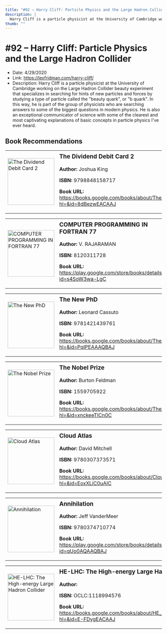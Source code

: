 ```yaml
---
title: "#92 – Harry Cliff: Particle Physics and the Large Hadron Collider"
description: |
  Harry Cliff is a particle physicist at the University of Cambridge working on the Large Hadron Collider beauty experiment that specializes in searching for hints of new particles and forces by studying a type of particle called the "beauty quark", or "b quark". In this way, he is part of the group of physicists who are searching answers to some of the biggest questions in modern physics. He is also an exceptional communicator of science with some of the clearest and most captivating explanations of basic concepts in particle physics I've ever heard."
thumb: ""
---
```


# #92 – Harry Cliff: Particle Physics and the Large Hadron Collider

  - Date: 4/29/2020
  - Link: https://lexfridman.com/harry-cliff/
  - Description: Harry Cliff is a particle physicist at the University of Cambridge working on the Large Hadron Collider beauty experiment that specializes in searching for hints of new particles and forces by studying a type of particle called the "beauty quark", or "b quark". In this way, he is part of the group of physicists who are searching answers to some of the biggest questions in modern physics. He is also an exceptional communicator of science with some of the clearest and most captivating explanations of basic concepts in particle physics I've ever heard.

## Book Recommendations

<table style="border: none;"><tr style="border: none;"><td style="border: none;"><img src="https://books.google.com/books/content?id=8dBezwEACAAJ&printsec=frontcover&img=1&zoom=1&source=gbs_api" alt="The Dividend Debit Card 2" width="150" style="vertical-align: top;"></td><td style="border: none; vertical-align: top;"><h3 style='margin-top: 5'>The Dividend Debit Card 2</h3><p><strong>Author:</strong> Joshua King</p><p><strong>ISBN:</strong> 9798848158717</p><p><strong>Book URL:</strong> <a href="https://books.google.com/books/about/The_Dividend_Debit_Card_2.html?hl=&id=8dBezwEACAAJ">https://books.google.com/books/about/The_Dividend_Debit_Card_2.html?hl=&id=8dBezwEACAAJ</a></p></td></tr></table>
<table style="border: none;"><tr style="border: none;"><td style="border: none;"><img src="https://books.google.com/books/content?id=s4SoW3wa-LgC&printsec=frontcover&img=1&zoom=1&edge=curl&source=gbs_api" alt="COMPUTER PROGRAMMING IN FORTRAN 77" width="150" style="vertical-align: top;"></td><td style="border: none; vertical-align: top;"><h3 style='margin-top: 5'>COMPUTER PROGRAMMING IN FORTRAN 77</h3><p><strong>Author:</strong> V. RAJARAMAN</p><p><strong>ISBN:</strong> 8120311728</p><p><strong>Book URL:</strong> <a href="https://play.google.com/store/books/details?id=s4SoW3wa-LgC">https://play.google.com/store/books/details?id=s4SoW3wa-LgC</a></p></td></tr></table>
<table style="border: none;"><tr style="border: none;"><td style="border: none;"><img src="https://books.google.com/books/content?id=PqIPEAAAQBAJ&printsec=frontcover&img=1&zoom=1&edge=curl&source=gbs_api" alt="The New PhD" width="150" style="vertical-align: top;"></td><td style="border: none; vertical-align: top;"><h3 style='margin-top: 5'>The New PhD</h3><p><strong>Author:</strong> Leonard Cassuto</p><p><strong>ISBN:</strong> 9781421439761</p><p><strong>Book URL:</strong> <a href="https://books.google.com/books/about/The_New_PhD.html?hl=&id=PqIPEAAAQBAJ">https://books.google.com/books/about/The_New_PhD.html?hl=&id=PqIPEAAAQBAJ</a></p></td></tr></table>
<table style="border: none;"><tr style="border: none;"><td style="border: none;"><img src="https://books.google.com/books/content?id=xnckeeTICn0C&printsec=frontcover&img=1&zoom=1&edge=curl&source=gbs_api" alt="The Nobel Prize" width="150" style="vertical-align: top;"></td><td style="border: none; vertical-align: top;"><h3 style='margin-top: 5'>The Nobel Prize</h3><p><strong>Author:</strong> Burton Feldman</p><p><strong>ISBN:</strong> 1559705922</p><p><strong>Book URL:</strong> <a href="https://books.google.com/books/about/The_Nobel_Prize.html?hl=&id=xnckeeTICn0C">https://books.google.com/books/about/The_Nobel_Prize.html?hl=&id=xnckeeTICn0C</a></p></td></tr></table>
<table style="border: none;"><tr style="border: none;"><td style="border: none;"><img src="https://books.google.com/books/content?id=EoxXLiC0uAIC&printsec=frontcover&img=1&zoom=1&edge=curl&source=gbs_api" alt="Cloud Atlas" width="150" style="vertical-align: top;"></td><td style="border: none; vertical-align: top;"><h3 style='margin-top: 5'>Cloud Atlas</h3><p><strong>Author:</strong> David Mitchell</p><p><strong>ISBN:</strong> 9780307373571</p><p><strong>Book URL:</strong> <a href="https://books.google.com/books/about/Cloud_Atlas.html?hl=&id=EoxXLiC0uAIC">https://books.google.com/books/about/Cloud_Atlas.html?hl=&id=EoxXLiC0uAIC</a></p></td></tr></table>
<table style="border: none;"><tr style="border: none;"><td style="border: none;"><img src="https://books.google.com/books/content?id=qUo0AQAAQBAJ&printsec=frontcover&img=1&zoom=1&edge=curl&source=gbs_api" alt="Annihilation" width="150" style="vertical-align: top;"></td><td style="border: none; vertical-align: top;"><h3 style='margin-top: 5'>Annihilation</h3><p><strong>Author:</strong> Jeff VanderMeer</p><p><strong>ISBN:</strong> 9780374710774</p><p><strong>Book URL:</strong> <a href="https://play.google.com/store/books/details?id=qUo0AQAAQBAJ">https://play.google.com/store/books/details?id=qUo0AQAAQBAJ</a></p></td></tr></table>
<table style="border: none;"><tr style="border: none;"><td style="border: none;"><img src="None" alt="HE-LHC: The High-energy Large Hadron Collider" width="150" style="vertical-align: top;"></td><td style="border: none; vertical-align: top;"><h3 style='margin-top: 5'>HE-LHC: The High-energy Large Hadron Collider</h3><p><strong>Author:</strong> </p><p><strong>ISBN:</strong> OCLC:1118994576</p><p><strong>Book URL:</strong> <a href="https://books.google.com/books/about/HE_LHC_The_High_energy_Large_Hadron_Coll.html?hl=&id=E-FDygEACAAJ">https://books.google.com/books/about/HE_LHC_The_High_energy_Large_Hadron_Coll.html?hl=&id=E-FDygEACAAJ</a></p></td></tr></table>
